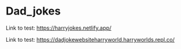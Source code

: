 # Dad_jokes

Link to test: https://harryjokes.netlify.app/

Link to test: https://dadjokewebsiteharryworld.harryworlds.repl.co/
